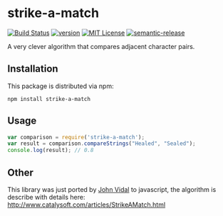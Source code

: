 # strike-a-match

[![Build Status](https://travis-ci.org/jlVidal/strike-a-match.svg?branch=master)](https://travis-ci.org/jlVidal/strike-a-match)
[![version](https://img.shields.io/npm/v/strike-a-match.svg?style=flat-square)](http://npm.im/strike-a-match)
[![MIT License](https://img.shields.io/npm/l/strike-a-match.svg?style=flat-square)](http://opensource.org/licenses/MIT)
[![semantic-release](https://img.shields.io/badge/%20%20%F0%9F%93%A6%F0%9F%9A%80-semantic--release-e10079.svg?style=flat-square)](https://github.com/semantic-release/semantic-release)

A very clever algorithm that compares adjacent character pairs.


## Installation

This package is distributed via npm:

```
npm install strike-a-match
```

## Usage

```javascript
var comparison = require('strike-a-match');
var result = comparison.compareStrings("Healed", "Sealed");
console.log(result); // 0.8
```

## Other

This library was just ported by [John Vidal](https://twitter.com/johnLvidal) to javascript, the algorithm is describe with details here: http://www.catalysoft.com/articles/StrikeAMatch.html
